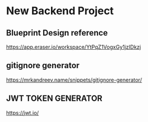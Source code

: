 # New Backend Project



## Blueprint Design reference 
https://app.eraser.io/workspace/YtPqZ1VogxGy1jzIDkzj



## gitignore generator 
https://mrkandreev.name/snippets/gitignore-generator/



## JWT TOKEN GENERATOR 


https://jwt.io/